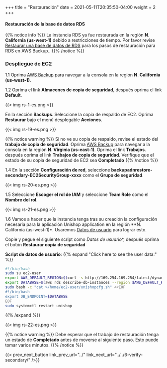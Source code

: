 +++
title = "Restauración"
date =  2021-05-11T20:35:50-04:00
weight = 2
+++

#### Restauración de la base de datos RDS

{{% notice info %}}
La instancia RDS ya fue restaurada en la región **N. California (us-west-1)** debido a restricciones de tiempo.  Por favor revise [Restaurar una base de datos de RDS](https://docs.aws.amazon.com/es_es/aws-backup/latest/devguide/restoring-rds.html) para los pasos de restauración para RDS en AWS Backup..
{{% /notice  %}}

### Despliegue de EC2

1.1 Oprima [AWS Backup](https://us-west-1.console.aws.amazon.com/backup/home?region=us-west-1#/) para navegar a la consola en la región **N. California (us-west-1)**.

1.2 Oprima el link **Almacenes de copia de seguridad**, después oprima el link **Default**.

{{< img rs-1-es.png >}}

En la sección **Backups**. Seleccione la copia de respaldo de EC2. Oprima **Restaurar** bajo el menú desplegable **Acciones**.

{{< img rs-19-es.png >}}

{{% notice warning %}}
Si no ve su copia de respaldo, revise el estado del **trabajo de copia de seguridad**. Oprima [AWS Backup](https://us-east-1.console.aws.amazon.com/backup/home?region=us-east-1#/) para navegar a la consola en la región **N. Virginia (us-east-1)**. Oprima el link **Trabajos**. después oprima el link **Trabajos de copia de seguridad**. Verifique que el estado de su copia de seguridad de EC2 sea **Completado**
{{% /notice %}}

1.4 En la sección **Configuración de red**, seleccione **backupadnrestore-secondary-EC2SecurityGroup-xxxx** como el **Grupo de seguridad**.

{{< img rs-20-es.png >}}

1.5 Seleccione **Escoger el rol de IAM** y seleccione **Team Role** como el **Nombre del rol**. 

{{< img rs-21-es.png >}}

1.6 Vamos a hacer que la instancia tenga tras su creación la configuración necesaria para la aplicación Unishop application en la región  **N. California (us-west-1)*.
Usaremos [Datos de usuario](https://docs.aws.amazon.com/AWSEC2/latest/UserGuide/user-data.html) para lograr esto.

Copie y pegue el siguiente script como *Datos de usuario**, después oprima el botón **Restaurar copia de seguridad**

**Script de datos de usuario**:
{{% expand "Click here to see the user data:" %}}

```bash
#!/bin/bash     
sudo su ec2-user                        
export AWS_DEFAULT_REGION=$(curl -s http://169.254.169.254/latest/dynamic/instance-identity/document | python -c "import json,sys; print json.loads(sys.stdin.read())['region']")
export DATABASE=$(aws rds describe-db-instances --region $AWS_DEFAULT_REGION --db-instance-identifier backupandrestore-secondary --query 'DBInstances[*].[Endpoint.Address]' --output text)
sudo bash -c "cat >/home/ec2-user/unishopcfg.sh" <<EOF
#!/bin/bash
export DB_ENDPOINT=$DATABASE
EOF
sudo systemctl restart unishop
```
{{% /expand %}}

{{< img rs-22-es.png >}}

{{% notice warning %}}
Debe esperar que el trabajo de restauración tenga un estado de **Completado** antes de moverse al siguiente paso. Esto puede tomar varios minutos.
{{% /notice %}}

{{< prev_next_button link_prev_url="../" link_next_url="../../6-verify-secondary/" />}}

